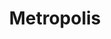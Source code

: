 ---
layout: post
title: Metropolis
director: Fritz Lang
year: 1927
cover: https://images.mubicdn.net/images/film/1507/cache-47689-1628510334/image-w1280.jpg
imdb_id: tt0017136
sas: true
---
